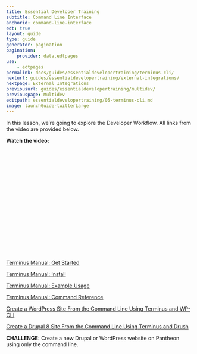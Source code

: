 ```yaml
---
title: Essential Developer Training
subtitle: Command Line Interface
anchorid: command-line-interface
edt: true
layout: guide
type: guide
generator: pagination
pagination:
    provider: data.edtpages
use:
    - edtpages
permalink: docs/guides/essentialdevelopertraining/terminus-cli/
nexturl: guides/essentialdevelopertraining/external-integrations/
nextpage: External Integrations
previousurl: guides/essentialdevelopertraining/multidev/
previouspage: Multidev
editpath: essentialdevelopertraining/05-terminus-cli.md
image: launchGuide-twitterLarge
---
```


In this lesson, we’re going to explore the Developer Workflow.
All links from the video are provided below.

**Watch the video:**

<script src="https://fast.wistia.com/embed/medias/3r5edvx69y.jsonp" async></script><script src="https://fast.wistia.com/assets/external/E-v1.js" async></script><div class="wistia_responsive_padding" style="padding:56.25% 0 0 0;position:relative;"><div class="wistia_responsive_wrapper" style="height:100%;left:0;position:absolute;top:0;width:100%;"><div class="wistia_embed wistia_async_3r5edvx69y videoFoam=true" style="height:100%;position:relative;width:100%"><div class="wistia_swatch" style="height:100%;left:0;opacity:0;overflow:hidden;position:absolute;top:0;transition:opacity 200ms;width:100%;"><img src="https://fast.wistia.com/embed/medias/3r5edvx69y/swatch" style="filter:blur(5px);height:100%;object-fit:contain;width:100%;" alt="preview of video with a play button" onload="this.parentNode.style.opacity=1;" /></div></div></div></div>


[Terminus Manual: Get Started](https://pantheon.io/docs/terminus/)

[Terminus Manual: Install](https://pantheon.io/docs/terminus/install/)

[Terminus Manual: Example Usage](https://pantheon.io/docs/terminus/examples/)

[Terminus Manual: Command Reference](https://pantheon.io/docs/terminus/commands/)

[Create a WordPress Site From the Command Line Using Terminus and WP-CLI](https://pantheon.io/docs/guides/wordpress-commandline/)

[Create a Drupal 8 Site From the Command Line Using Terminus and Drush](https://pantheon.io/docs/guides/drupal8-commandline/)

**CHALLENGE:**
Create a new Drupal or WordPress website on Pantheon using only the command line.

